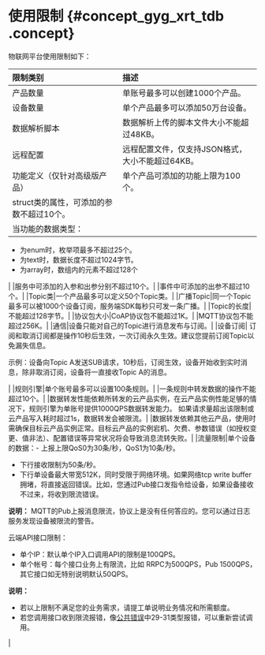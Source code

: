 # 使用限制 {#concept_gyg_xrt_tdb .concept}

物联网平台使用限制如下：

|限制类别|描述|
|:---|:-|
|产品数量|单账号最多可以创建1000个产品。|
|设备数量|单个产品最多可以添加50万台设备。|
|数据解析脚本|数据解析上传的脚本文件大小不能超过48KB。|
|远程配置|远程配置文件，仅支持JSON格式，大小不能超过64KB。|
|功能定义（仅针对高级版产品）|单个产品可添加的功能上限为100个。|
|struct类的属性，可添加的参数不超过10个。|
| 当功能的数据类型：

 -   为enum时，枚举项最多不超过25个。
-   为text时，数据长度不超过1024字节。
-   为array时，数组内的元素不超过128个

 |
|服务中可添加的入参和出参分别不超过10个。|
|事件中可添加的出参不超过10个。|
|Topic类|一个产品最多可以定义50个Topic类。|
|广播Topic|同一个Topic最多可以被1000个设备订阅，服务端SDK每秒只可发一条广播。|
|Topic的长度|不能超过128字节。|
|协议包大小|CoAP协议包不能超过1K。|
|MQTT协议包不能超过256K。|
|通信|设备只能对自己的Topic进行消息发布与订阅。|
|设备订阅| 订阅和取消订阅都是操作10秒后生效，一次订阅永久生效。建议您提前订阅Topic以免漏失信息。

 示例：设备向Topic A发送SUB请求，10秒后，订阅生效，设备开始收到实时消息，除非取消订阅，设备将一直接收Topic A的消息。

 |
|规则引擎|单个账号最多可以设置100条规则。|
|一条规则中转发数据的操作不能超过10个。|
|数据转发性能依赖所转发的云产品实例，在云产品实例性能足够的情况下，规则引擎为单账号提供1000QPS数据转发能力。 如果请求量超出该限制或云产品写入耗时超过1s，数据转发会被限流。|
|数据转发依赖其他云产品，使用时需确保目标云产品实例正常。目标云产品的实例宕机、欠费、参数错误（如授权变更、值非法）、配置错误等异常状况将会导致消息流转失败。|
|流量限制|单个设备的数据：-   上报上限QoS0为30条/秒，QoS1为10条/秒。
-   下行接收限制为50条/秒。
-   下行单设备最大带宽512K，同时受限于网络环境。如果网络tcp write buffer拥堵，将直接返回错误。比如，您通过Pub接口发指令给设备，如果设备接收不过来，将收到限流错误。

**说明：** MQTT的Pub上报消息限流，协议上是没有任何答应的。您可以通过日志服务发现设备被限流的警告。


云端API接口限制：

-   单个IP：默认单个IP入口调用API的限制是100QPS。
-   单个帐号：每个接口业务上有限流，比如 RRPC为500QPS，Pub 1500QPS，其它接口如无特别说明默认50QPS。

**说明：** 

-   若以上限制不满足您的业务需求，请提工单说明业务情况和所需额度。
-   若您调用接口收到限流报错，像[公共错误](https://error-center.aliyun.com/status/product/Public?spm=5176.10421674.home.64.319a2fcfOdrQxD)中29-31类型报错，可以重新尝试调用。

|

